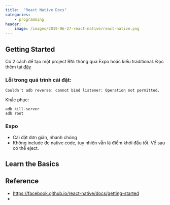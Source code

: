 ```yaml
---
title:  "React Native Docs"
categories: 
    - programming 
header:
    image: /images/2019-06-27-react-native/react-native.png
---
```


## Getting Started

Có 2 cách để tạo một project RN: thông qua Expo hoặc kiểu traditional. Đọc thêm tại [đây](https://facebook.github.io/react-native/docs/getting-started)

### Lỗi trong quá trình cài đặt:
```
Couldn't adb reverse: cannot bind listener: Operation not permitted.
```
Khắc phục: 
```
adb kill-server
adb root
```

### Expo
- Cài đặt đơn giản, nhanh chóng
- Không include đc native code, tuy nhiên vẫn là điểm khởi đầu tốt. Về sau có thể eject.

## Learn the Basics



## Reference
- https://facebook.github.io/react-native/docs/getting-started
- 
